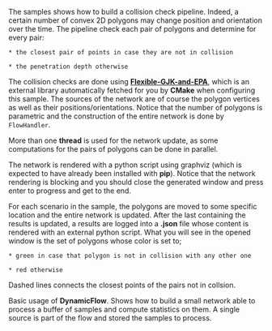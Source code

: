 The samples shows how to build a collision check pipeline. Indeed, a certain number of convex 2D polygons may change position and orientation over the time. The pipeline check each pair of polygons and determine for every pair:

    * the closest pair of points in case they are not in collision

    * the penetration depth otherwise

The collision checks are done using [**Flexible-GJK-and-EPA**](https://github.com/andreacasalino/Flexible-GJK-and-EPA), which is an external library automatically fetched for you by **CMake** when configuring this sample. The sources of the network are of course the polygon vertices as well as their positions/orientations.
Notice that the number of polygons is parametric and the construction of the entire network is done by `FlowHandler`.

More than one **thread** is used for the network update, as some computations for the pairs of polygons can be done in parallel.

The network is rendered with a python script using graphviz (which is expected to have already been installed with **pip**). Notice that the network rendering is blocking and you should close the generated window and press enter to progress and get to the end.

For each scenario in the sample, the polygons are moved to some specific location and the entire network is updated. After the last containing the results is updated, a results are logged into a **.json** file whose content is rendered with an external python script.
What you will see in the opened window is the set of polygons whose color is set to;

    * green in case that polygon is not in collision with any other one

    * red otherwise

Dashed lines connects the closest points of the pairs not in collsion.

Basic usage of **DynamicFlow**. Shows how to build a small network able to process a buffer of samples and compute statistics on them. A single source is part of the flow and stored the samples to process.
